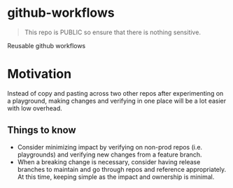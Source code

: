 # github-workflows

> This repo is PUBLIC so ensure that there is nothing sensitive.

Reusable github workflows

# Motivation

Instead of copy and pasting across two other repos after experimenting on a playground, making changes and verifying in one place will be a lot easier with low overhead.

## Things to know

- Consider minimizing impact by verifying on non-prod repos (i.e. playgrounds) and verifying new changes from a feature branch.
- When a breaking change is necessary, consider having release branches to maintain and go through repos and reference appropriately. At this time, keeping simple as the impact and ownership is minimal.
